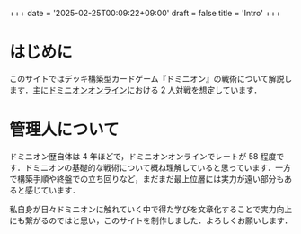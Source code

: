+++
date = '2025-02-25T00:09:22+09:00'
draft = false
title = 'Intro'
+++

# はじめに
このサイトではデッキ構築型カードゲーム『ドミニオン』の戦術について解説します．主に[ドミニオンオンライン](https://dominion.games/)における 2 人対戦を想定しています．

# 管理人について
ドミニオン歴自体は 4 年ほどで，ドミニオンオンラインでレートが 58 程度です．ドミニオンの基礎的な戦術について概ね理解していると思っています．一方で構築手順や終盤での立ち回りなど，まだまだ最上位層には実力が遠い部分もあると感じています．

私自身が日々ドミニオンに触れていく中で得た学びを文章化することで実力向上にも繋がるのではと思い，このサイトを制作しました．よろしくお願いします．
